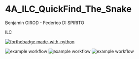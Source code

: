 # 4A_ILC_QuickFind_The_Snake
Benjamin GIROD - Federico DI SPIRITO

ILC

[![forthebadge made-with-python](http://ForTheBadge.com/images/badges/made-with-python.svg)](https://www.python.org/)

![example workflow](https://github.com/Tebenj/4A_ILC_QuickFind_The_Snake/actions/workflows/new_push.yml/badge.svg)
![example workflow](https://github.com/Tebenj/4A_ILC_QuickFind_The_Snake/actions/workflows/blank.yml/badge.svg)
![example workflow](https://github.com/Tebenj/4A_ILC_QuickFind_The_Snake/actions/workflows/hello_there.yml/badge.svg)
